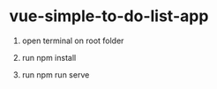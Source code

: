 # vue-simple-to-do-list-app

1. open terminal on root folder

2. run npm install

3. run npm run serve
